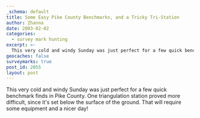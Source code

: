 ```yaml
---
_schema: default
title: Some Easy Pike County Benchmarks, and a Tricky Tri-Station
author: Zhanna
date: 2003-02-02
categories:
  - survey mark hunting
excerpt: >- 
  This very cold and windy Sunday was just perfect for a few quick benchmark finds in Pike County.
geocaches: false
surveymarks: true
post_id: 2055
layout: post  
---
```


This very cold and windy Sunday was just perfect for a few quick benchmark finds in Pike County. One triangulation station proved more difficult, since it's set below the surface of the ground. That will require some equipment and a nicer day!

